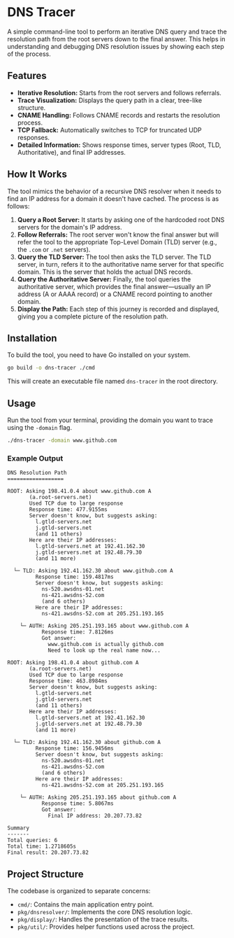 # DNS Tracer

A simple command-line tool to perform an iterative DNS query and trace the resolution path from the root servers down to the final answer. This helps in understanding and debugging DNS resolution issues by showing each step of the process.

## Features

*   **Iterative Resolution:** Starts from the root servers and follows referrals.
*   **Trace Visualization:** Displays the query path in a clear, tree-like structure.
*   **CNAME Handling:** Follows CNAME records and restarts the resolution process.
*   **TCP Fallback:** Automatically switches to TCP for truncated UDP responses.
*   **Detailed Information:** Shows response times, server types (Root, TLD, Authoritative), and final IP addresses.

## How It Works

The tool mimics the behavior of a recursive DNS resolver when it needs to find an IP address for a domain it doesn't have cached. The process is as follows:

1.  **Query a Root Server:** It starts by asking one of the hardcoded root DNS servers for the domain's IP address.
2.  **Follow Referrals:** The root server won't know the final answer but will refer the tool to the appropriate Top-Level Domain (TLD) server (e.g., the `.com` or `.net` servers).
3.  **Query the TLD Server:** The tool then asks the TLD server. The TLD server, in turn, refers it to the authoritative name server for that specific domain. This is the server that holds the actual DNS records.
4.  **Query the Authoritative Server:** Finally, the tool queries the authoritative server, which provides the final answer—usually an IP address (A or AAAA record) or a CNAME record pointing to another domain.
5.  **Display the Path:** Each step of this journey is recorded and displayed, giving you a complete picture of the resolution path.

## Installation

To build the tool, you need to have Go installed on your system.

```sh
go build -o dns-tracer ./cmd
```

This will create an executable file named `dns-tracer` in the root directory.

## Usage

Run the tool from your terminal, providing the domain you want to trace using the `-domain` flag.

```sh
./dns-tracer -domain www.github.com
```

### Example Output

```
DNS Resolution Path
==================

ROOT: Asking 198.41.0.4 about www.github.com A
       (a.root-servers.net)
       Used TCP due to large response
       Response time: 477.9155ms
       Server doesn't know, but suggests asking:
         l.gtld-servers.net
         j.gtld-servers.net
         (and 11 others)
       Here are their IP addresses:
         l.gtld-servers.net at 192.41.162.30
         j.gtld-servers.net at 192.48.79.30
         (and 11 more)

  └─ TLD: Asking 192.41.162.30 about www.github.com A
         Response time: 159.4817ms
         Server doesn't know, but suggests asking:
           ns-520.awsdns-01.net
           ns-421.awsdns-52.com
           (and 6 others)
         Here are their IP addresses:
           ns-421.awsdns-52.com at 205.251.193.165

    └─ AUTH: Asking 205.251.193.165 about www.github.com A
           Response time: 7.8126ms
           Got answer:
             www.github.com is actually github.com
             Need to look up the real name now...

ROOT: Asking 198.41.0.4 about github.com A
       (a.root-servers.net)
       Used TCP due to large response
       Response time: 463.8984ms
       Server doesn't know, but suggests asking:
         l.gtld-servers.net
         j.gtld-servers.net
         (and 11 others)
       Here are their IP addresses:
         l.gtld-servers.net at 192.41.162.30
         j.gtld-servers.net at 192.48.79.30
         (and 11 more)

  └─ TLD: Asking 192.41.162.30 about github.com A
         Response time: 156.9456ms
         Server doesn't know, but suggests asking:
           ns-520.awsdns-01.net
           ns-421.awsdns-52.com
           (and 6 others)
         Here are their IP addresses:
           ns-421.awsdns-52.com at 205.251.193.165

    └─ AUTH: Asking 205.251.193.165 about github.com A
           Response time: 5.8067ms
           Got answer:
             Final IP address: 20.207.73.82

Summary
-------
Total queries: 6
Total time: 1.2718605s
Final result: 20.207.73.82
```

## Project Structure

The codebase is organized to separate concerns:

-   `cmd/`: Contains the main application entry point.
-   `pkg/dnsresolver/`: Implements the core DNS resolution logic.
-   `pkg/display/`: Handles the presentation of the trace results.
-   `pkg/util/`: Provides helper functions used across the project.
